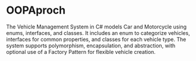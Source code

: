 # OOPAproch
The Vehicle Management System in C# models Car and Motorcycle using enums, interfaces, and classes. It includes an enum to categorize vehicles, interfaces for common properties, and classes for each vehicle type. The system supports polymorphism, encapsulation, and abstraction, with optional use of a Factory Pattern for flexible vehicle creation.
